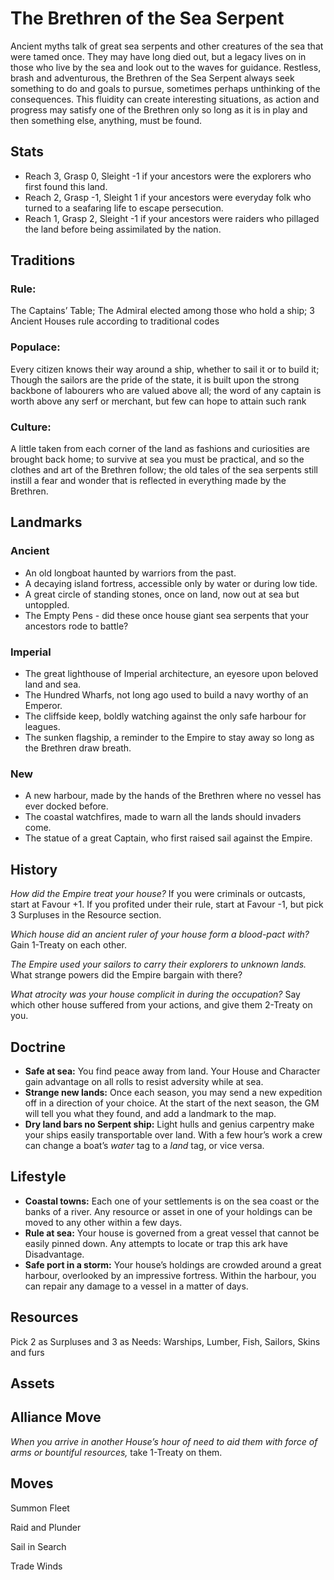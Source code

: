 # The Brethren of the Sea Serpent
Ancient myths talk of great sea serpents and other creatures of the sea that were tamed once. They may have long died out, but a legacy lives on in those who live by the sea and look out to the waves for guidance. Restless, brash and adventurous, the Brethren of the Sea Serpent always seek something to do and goals to pursue, sometimes perhaps unthinking of the consequences. This fluidity can create interesting situations, as action and progress may satisfy one of the Brethren only so long as it is in play and then something else, anything, must be found.
## Stats
* Reach 3, Grasp 0, Sleight -1 if your ancestors were the explorers who first found this land.
* Reach 2, Grasp -1, Sleight 1 if your ancestors were everyday folk who turned to a seafaring life to escape persecution.
* Reach 1, Grasp 2, Sleight -1 if your ancestors were raiders who pillaged the land before being assimilated by the nation.
## Traditions
### Rule: 
The Captains’ Table; The Admiral elected among those who hold a ship; 3 Ancient Houses rule according to traditional codes
### Populace:
Every citizen knows their way around a ship, whether to sail it or to build it; Though the sailors are the pride of the state, it is built upon the strong backbone of labourers who are valued above all; the word of any captain is worth above any serf or merchant, but few can hope to attain such rank
### Culture: 
A little taken from each corner of the land as fashions and curiosities are brought back home; to survive at sea you must be practical, and so the clothes and art of the Brethren follow; the old tales of the sea serpents still instill a fear and wonder that is reflected in everything made by the Brethren.

## Landmarks
### Ancient
* An old longboat haunted by warriors from the past.
* A decaying island fortress, accessible only by water or during low tide.
* A great circle of standing stones, once on land, now out at sea but untoppled.
* The Empty Pens - did these once house giant sea serpents that your ancestors rode to battle?

### Imperial
* The great lighthouse of Imperial architecture, an eyesore upon beloved land and sea.
* The Hundred Wharfs, not long ago used to build a navy worthy of an Emperor.
* The cliffside keep, boldly watching against the only safe harbour for leagues.
* The sunken flagship, a reminder to the Empire to stay away so long as the Brethren draw breath.

### New 
* A new harbour, made by the hands of the Brethren where no vessel has ever docked before.
* The coastal watchfires, made to warn all the lands should invaders come.
* The statue of a great Captain, who first raised sail against the Empire.

## History
*How did the Empire treat your house?* If you were criminals or outcasts, start at Favour +1. If you profited under their rule, start at Favour -1, but pick 3 Surpluses in the Resource section. 

*Which house did an ancient ruler of your house form a blood-pact with?* Gain 1-Treaty on each other.

*The Empire used your sailors to carry their explorers to unknown lands.* What strange powers did the Empire bargain with there?

*What atrocity was your house complicit in during the occupation?* Say which other house suffered from your actions, and give them 2-Treaty on you.

## Doctrine
* **Safe at sea:** You find peace away from land. Your House and Character gain advantage on all rolls to resist adversity while at sea.
* **Strange new lands:** Once each season, you may send a new expedition off in a direction of your choice. At the start of the next season, the GM will tell you what they found, and add a landmark to the map.
* **Dry land bars no Serpent ship:** Light hulls and genius carpentry make your ships easily transportable over land. With a few hour’s work a crew can change a boat’s *water* tag to a *land* tag, or vice versa.

## Lifestyle
* **Coastal towns:** Each one of your settlements is on the sea coast or the banks of a river. Any resource or asset in one of your holdings can be moved to any other within a few days. 
* **Rule at sea:** Your house is governed from a great vessel that cannot be easily pinned down. Any attempts to locate or trap this ark have Disadvantage.
* **Safe port in a storm:** Your house’s holdings are crowded around a great harbour, overlooked by an impressive fortress. Within the harbour, you can repair any damage to a vessel in a matter of days.

## Resources
Pick 2 as Surpluses and 3 as Needs:
Warships, Lumber, Fish, Sailors, Skins and furs

## Assets

## Alliance Move
*When you arrive in another House’s hour of need to aid them with force of arms or bountiful resources,* take 1-Treaty on them.
## Moves
Summon Fleet

Raid and Plunder

Sail in Search

Trade Winds


